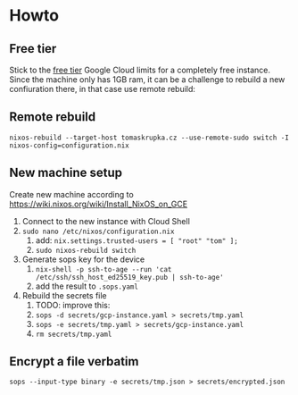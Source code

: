 # Howto

## Free tier

Stick to the [free tier](https://cloud.google.com/free/docs/free-cloud-features#free-tier-usage-limits) Google Cloud limits for a completely free instance. Since the machine only has 1GB ram, it can be a challenge to rebuild a new confiuration there, in that case use remote rebuild:

## Remote rebuild

```
nixos-rebuild --target-host tomaskrupka.cz --use-remote-sudo switch -I nixos-config=configuration.nix
```

## New machine setup

Create new machine according to https://wiki.nixos.org/wiki/Install_NixOS_on_GCE

1. Connect to the new instance with Cloud Shell
2. `sudo nano /etc/nixos/configuration.nix`
    1. add: `nix.settings.trusted-users = [ "root" "tom" ];`
    2. `sudo nixos-rebuild switch`
3. Generate sops key for the device
    1. `nix-shell -p ssh-to-age --run 'cat /etc/ssh/ssh_host_ed25519_key.pub | ssh-to-age'`
    2. add the result to `.sops.yaml`
4. Rebuild the secrets file
    1. TODO: improve this:
    2. `sops -d secrets/gcp-instance.yaml > secrets/tmp.yaml`
    3. `sops -e secrets/tmp.yaml > secrets/gcp-instance.yaml`
    4. `rm secrets/tmp.yaml`

## Encrypt a file verbatim

```
sops --input-type binary -e secrets/tmp.json > secrets/encrypted.json
```
